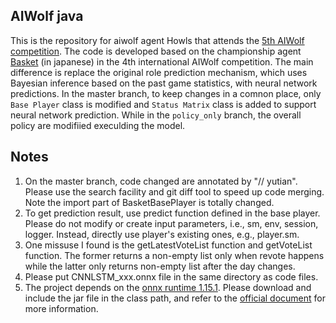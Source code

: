 ## AIWolf java
This is the repository for aiwolf agent Howls that attends the [5th AIWolf competition](http://aiwolf.org/en/archives/2901). The code is developed based on the championship agent [Basket](http://aiwolf.org/archives/2840) (in japanese) in the 4th international AIWolf competition. The main difference is replace the original role prediction mechanism, which uses Bayesian inference based on the past game statistics, with neural network predictions. In the master branch, to keep changes in a comnon place, only ```Base Player``` class is modified and ```Status Matrix``` class is added to support neural network prediction. While in the ```policy_only``` branch, the overall policy are modifiied execulding the model. 

## Notes
1. On the master branch, code changed are annotated by "// yutian". Please use the search facility and git diff tool to speed up code merging. Note the import part of BasketBasePlayer is totally changed.
2. To get prediction result, use predict function defined in the base player. Please do not modify or create input parameters, i.e., sm, env, session, logger. Instead, directly use player's existing ones, e.g., player.sm.
3. One missuse I found is the getLatestVoteList function and getVoteList function. The former returns a non-empty list only when revote happens while the latter only returns non-empty list after the day changes.
4. Please put CNNLSTM_xxx.onnx file in the same directory as code files.
5. The project depends on the [onnx runtime 1.15.1](https://jar-download.com/artifact-search/onnxruntime). Please download and include the jar file in the class path, and refer to the [official document](https://onnxruntime.ai/docs/get-started/with-java.html#api-reference) for more information.
